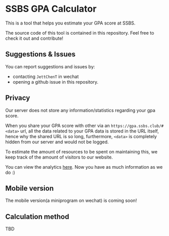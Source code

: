 # SSBS GPA Calculator

This is a tool that helps you estimate your GPA score at SSBS.

The source code of this tool is contained in this repository. Feel free to check it out and contribute!

## Suggestions & Issues
You can report suggestions and issues by:
- contacting `JettChenT` in wechat
- opening a github issue in this repository.

## Privacy
Our server does not store any information/statistics regarding your gpa score.

When you share your GPA score with other via an `https://gpa.ssbs.club/#<data>` url, all the data related to your GPA data is stored in the URL itself, 
hence why the shared URL is so long, furthermore, `<data>` is completely hidden from our server and would not be logged.

To estimate the amount of resources to be spent on maintaining this, we keep track of the amount of visitors to our website.

You can view the analytics [here](https://analytics.ssbs.club/share/xcOczTBw/GPA). Now you have as much information as we do :)

## Mobile version
The mobile version(a miniprogram on wechat) is coming soon!

## Calculation method
TBD